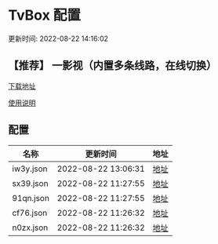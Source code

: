 # TvBox 配置

更新时间: 2022-08-22 14:16:02

## 【推荐】 一影视（内置多条线路，在线切换）

[下载地址](https://ghproxy.com/https://raw.githubusercontent.com/tv-player/apks/main/live/一影视.apk)

[使用说明](https://github.com/tv-player/apks/blob/main/README.md)

## 配置


|   名称  | 更新时间  |地址  |
|  ----  | ----  |----  |
|  iw3y.json | 2022-08-22 13:06:31 |[地址](https://box.okeybox.top/tv/iw3y.json) |
|  sx39.json | 2022-08-22 11:27:55 |[地址](https://box.okeybox.top/tv/sx39.json) |
|  91qn.json | 2022-08-22 11:27:55 |[地址](https://box.okeybox.top/tv/91qn.json) |
|  cf76.json | 2022-08-22 11:26:32 |[地址](https://box.okeybox.top/tv/cf76.json) |
|  n0zx.json | 2022-08-22 11:26:32 |[地址](https://box.okeybox.top/tv/n0zx.json) |
  

